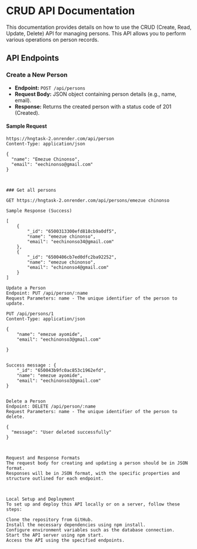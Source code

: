 # CRUD API Documentation

This documentation provides details on how to use the CRUD (Create, Read, Update, Delete) API for managing persons. This API allows you to perform various operations on person records.

## API Endpoints

### Create a New Person

- **Endpoint:** `POST /api/persons`
- **Request Body:** JSON object containing person details (e.g., name, email).
- **Response:** Returns the created person with a status code of 201 (Created).

#### Sample Request

```http
https://hngtask-2.onrender.com/api/person
Content-Type: application/json

{
  "name": "Emezue Chinonso",
  "email": "eechinonso@gmail.com"
}



### Get all persons 

GET https://hngtask-2.onrender.com/api/persons/emezue chinonso

Sample Response (Success)

[
    {
        "_id": "6500313300efd818cb9a0df5",
        "name": "emezue chinonso",
        "email": "eechinonso34@gmail.com"
    },
    {
        "_id": "6500406cb7ed0dfc2ba92252",
        "name": "emezue chinonso",
        "email": "echinonso4@gmail.com"
    }
]

Update a Person
Endpoint: PUT /api/person/:name
Request Parameters: name - The unique identifier of the person to update.

PUT /api/persons/1
Content-Type: application/json

{
    "name": "emezue ayomide",
    "email": "eechinonso3@gmail.com"
    
}


Success message : {
    "_id": "650043b9fc0ac853c1962efd",
    "name": "emezue ayomide",
    "email": "eechinonso3@gmail.com"
}


Delete a Person
Endpoint: DELETE /api/person/:name
Request Parameters: name - The unique identifier of the person to delete.

{
  "message": "User deleted successfully"
}



Request and Response Formats
The request body for creating and updating a person should be in JSON format.
Responses will be in JSON format, with the specific properties and structure outlined for each endpoint.



Local Setup and Deployment
To set up and deploy this API locally or on a server, follow these steps:

Clone the repository from GitHub.
Install the necessary dependencies using npm install.
Configure environment variables such as the database connection.
Start the API server using npm start.
Access the API using the specified endpoints.